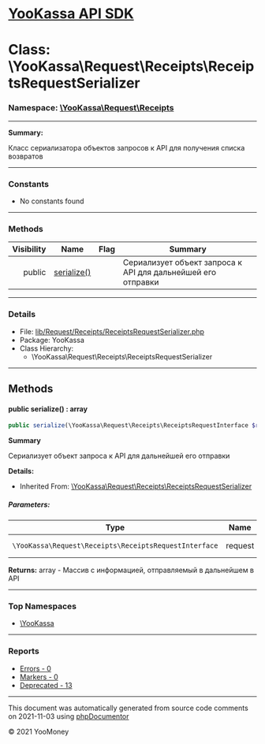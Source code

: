 # [YooKassa API SDK](../home.md)

# Class: \YooKassa\Request\Receipts\ReceiptsRequestSerializer
### Namespace: [\YooKassa\Request\Receipts](../namespaces/yookassa-request-receipts.md)
---
**Summary:**

Класс сериализатора объектов запросов к API для получения списка возвратов


---
### Constants
* No constants found

---
### Methods
| Visibility | Name | Flag | Summary |
| ----------:| ---- | ---- | ------- |
| public | [serialize()](../classes/YooKassa-Request-Receipts-ReceiptsRequestSerializer.md#method_serialize) |  | Сериализует объект запроса к API для дальнейшей его отправки |

---
### Details
* File: [lib/Request/Receipts/ReceiptsRequestSerializer.php](../../lib/Request/Receipts/ReceiptsRequestSerializer.php)
* Package: YooKassa
* Class Hierarchy:
  * \YooKassa\Request\Receipts\ReceiptsRequestSerializer

---
## Methods
<a name="method_serialize" class="anchor"></a>
#### public serialize() : array

```php
public serialize(\YooKassa\Request\Receipts\ReceiptsRequestInterface $request) : array
```

**Summary**

Сериализует объект запроса к API для дальнейшей его отправки

**Details:**
* Inherited From: [\YooKassa\Request\Receipts\ReceiptsRequestSerializer](../classes/YooKassa-Request-Receipts-ReceiptsRequestSerializer.md)

##### Parameters:
| Type | Name | Description |
| ---- | ---- | ----------- |
| <code lang="php">\YooKassa\Request\Receipts\ReceiptsRequestInterface</code> | request  | Сериализуемый объект |

**Returns:** array - Массив с информацией, отправляемый в дальнейшем в API



---

### Top Namespaces

* [\YooKassa](../namespaces/yookassa.md)

---

### Reports
* [Errors - 0](../reports/errors.md)
* [Markers - 0](../reports/markers.md)
* [Deprecated - 13](../reports/deprecated.md)

---

This document was automatically generated from source code comments on 2021-11-03 using [phpDocumentor](http://www.phpdoc.org/)

&copy; 2021 YooMoney